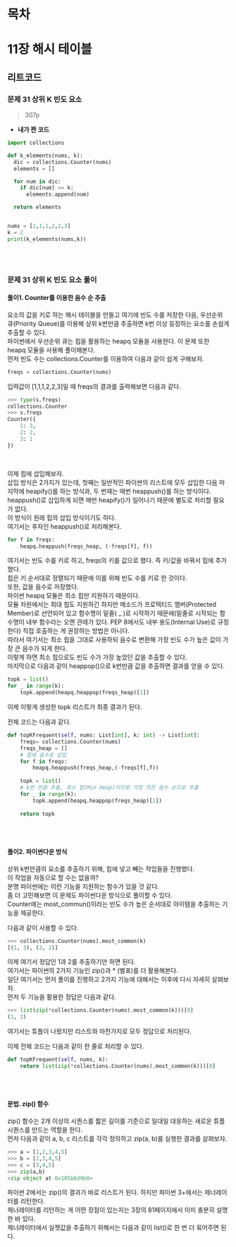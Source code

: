 # 목차

# 11장 해시 테이블
## 리트코드
### 문제 31 상위 K 빈도 요소
> 307p

* **내가 짠 코드**<br>
```python
import collections

def k_elements(nums, k):
  dic = collections.Counter(nums)
  elements = []

  for num in dic:
    if dic[num] >= k:
      elements.append(num)

  return elements


nums = [1,1,1,2,2,3]
k = 2
print(k_elements(nums,k))
```
<br><br>

### 문제 31 상위 K 빈도 요소 풀이
#### 풀이1. Counter를 이용한 음수 순 추출
요소의 값을 키로 하는 해시 테이블을 만들고 여기에 빈도 수를 저장한 다음, 우선순위 큐(Priority Queue)를 이용해 상위 k번만큼 추출하면 k번 이상 등장하는 요소를 손쉽게 추출할 수 있다.<br>
파이썬에서 우선순위 큐는 힙을 활용하는 heapq 모듈을 사용한다. 이 문제 또한 heapq 모듈을 사용해 풀이해본다.<br>
먼저 빈도 수는 collections.Counter를 이용하여 다음과 같이 쉽게 구해보자.
```python
freqs = collections.Counter(nums)
```
입력값이 [1,1,1,2,2,3]일 때 freqs의 결과를 출력해보면 다음과 같다.
```python
>>> type(s.freqs)
collections.Counter
>>> s.freqs
Counter({
    1: 3,
    2: 2,
    3: 1
})
```
<br>

이제 힙에 삽입해보자.<br>
삽입 방식은 2가지가 있는데, 첫째는 일반적인 파이썬의 리스트에 모두 삽입한 다음 마지막에 heapify()를 하는 방식과, 두 번재는 매번 heappush()를 하는 방식이다.<br>
heappush()로 삽입하게 되면 매번 heapify()가 일어나기 때문에 별도로 처리할 필요가 없다.<br>
이 방식이 원래 힙의 삽입 방식이기도 하다.<br>
여기서는 후자인 heappush()로 처리해본다.
```python
for f in freqs:
    heapq.heappush(freqs_heap, (-freqs[f], f))
```
여기서는 빈도 수를 키로 하고, freqs의 키를 값으로 했다. 즉 키/값을 바꿔서 힙에 추가했다.<br>
힙은 키 순서대로 정렬되기 때문에 이를 위해 빈도 수를 키로 한 것이다.<br>
또한, 값을 음수로 저장했다.<br>
파이썬 heapq 모듈은 최소 힙만 지원하기 때문이다.<br>
모듈 차원에서는 최대 힙도 지원하긴 하지만 메소드가 프로텍티드 멤버(Protected Member)로 선언되어 있고 함수명이 밑줄( _ )로 시작하기 때문에(밑줄로 시작되는 함수명이 내부 함수라는 오랜 관례가 있다. PEP 8에서도 내부 용도(Internal Use)로 규정한다) 직접 호출하는 게 권장하는 방법은 아니다.<br>
따라서 여기서는 최소 힙을 그대로 사용하되 음수로 변환해 가장 빈도 수가 높은 값이 가장 큰 음수가 되게 한다.<br>
이렇게 하면 최소 힙으로도 빈도 수가 가장 높았던 값을 추출할 수 있다.<br>
마지막으로 다음과 같이 heappop()으로 k번만큼 값을 추출하면 결과를 얻을 수 있다.
```python
topk = list()
for _ in range(k):
    topk.append(heapq.heappop(freqs_heap)[1])
```
이제 이렇게 생성한 topk 리스트가 최종 결과가 된다.

전체 코드는 다음과 같다.
```python
def topKFrequent(self, nums: List[int], k: int) -> List[int]:
    freqs= collections.Counter(nums)
    freqs_heap = []
    # 힙에 음수로 삽입
    for f in freqs:
        heapq.heappush(freqs_heap,(-freqs[f],f))
        
    topk = list()
    # k번 만큼 추출, 최소 힙(Min Heap)이므로 가장 작은 음수 순으로 추출
    for _ in range(k):
        topk.append(heapq.heappop(freqs_heap)[1])
        
    return topk
```
<br><br>

#### 풀이2. 파이썬다운 방식
상위 k번만큼의 요소를 추출하기 위해, 힙에 넣고 빼는 작업들을 진행했다.<br>
이 작업을 자동으로 할 수는 없을까?<br>
분명 파이썬에는 이런 기능을 지원하는 함수가 있을 것 같다.<br>
좀 더 고민해보면 이 문제도 파이썬다운 방식으로 풀이할 수 있다.<br>
Counter에는 most_commun()이라는 빈도 수가 높은 순서대로 아이템을 추출하는 기능을 제공한다.

다음과 같이 사용할 수 있다.
```python
>>> collections.Counter(nums).most_common(k)
[(1, 3), (2, 2)]
```
이제 여기서 정답인 1과 2를 추출하기만 하면 된다.<br>
여기서는 파이썬의 2가지 기능인 zip()과 * (별표)를 더 활용해본다.<br>
일단 여기서는 먼저 풀이를 진행하고 2가지 기능에 대해서는 이후에 다시 자세히 살펴보자.<br>
먼저 두 기능을 활용한 정답은 다음과 같다.
```python
>>> list(zip(*collections.Counter(nums).most_common(k)))[0]
(1, 2)
```
여기서는 튜플이 나왔지만 리스트와 마찬가지로 모두 정답으로 처리된다.

이제 전체 코드는 다음과 같이 한 줄로 처리할 수 있다.
```python
def topKFrequent(self, nums, k):
    return list(zip(*collections.Counter(nums).most_common(k)))[0]
```
<br><br>

#### 문법. zip() 함수
zip() 함수는 2개 이상의 시퀀스를 짧은 길이를 기준으로 일대일 대응하는 새로운 튜플 시퀀스를 만드는 역할을 한다.<br>
먼저 다음과 같이 a, b, c 리스트를 각각 정의하고 zip(a, b)를 실행한 결과를 살펴보자.
```python
>>> a = [1,2,3,4,5]
>>> b = [2,3,4,5]
>>> c = [3,4,5]
>>> zip(a,b)
<zip object at 0x105b6d9b0>
```
파이썬 2에서는 zip()의 결과가 바로 리스트가 된다. 하지만 파이썬 3+에서는 제너레이터를 리턴한다.<br>
제너레이터를 리턴하는 게 어떤 장점이 있는지는 3장의 81페이지에서 이미 충분히 설명한 바 있다.<br>
제너레이터에서 실젯값을 추출하기 위해서는 다음과 같이 list()로 한 번 더 묶어주면 된다.






















